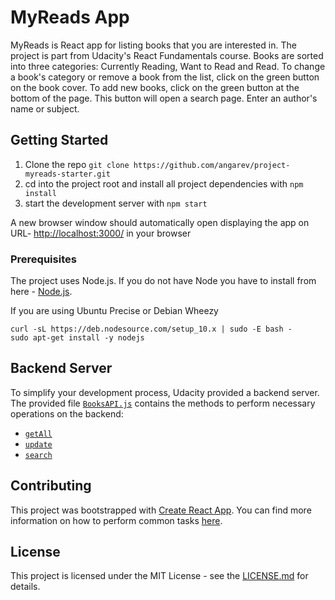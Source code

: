 # MyReads App

MyReads is React app for listing books that you are interested in. The project is part from Udacity's React Fundamentals course. Books are sorted into three categories: Currently Reading, Want to Read and Read. To change a book's category or remove a book from the list, click on the green button on the book cover. To add new books, click on the green button at the bottom of the page. This button will open a search page. Enter an author's name or subject.

## Getting Started


1. Clone the repo `git clone https://github.com/angarev/project-myreads-starter.git`
2. cd into the project root and install all project dependencies with `npm install`
3. start the development server with `npm start`

A new browser window should automatically open displaying the app on URL- [http://localhost:3000/](http://localhost:3000/) in your browser


### Prerequisites

The project uses Node.js.  If you do not have Node you have to install from here - [Node.js](https://nodejs.org/en/). 

If you are using Ubuntu Precise or Debian Wheezy

```
curl -sL https://deb.nodesource.com/setup_10.x | sudo -E bash -
sudo apt-get install -y nodejs
```

## Backend Server

To simplify your development process, Udacity provided a backend server. The provided file [`BooksAPI.js`](src/BooksAPI.js) contains the methods to perform necessary operations on the backend:

* [`getAll`](#getall)
* [`update`](#update)
* [`search`](#search)

## Contributing

This project was bootstrapped with [Create React App](https://github.com/facebookincubator/create-react-app). You can find more information on how to perform common tasks [here](https://github.com/facebookincubator/create-react-app/blob/master/packages/react-scripts/template/README.md).


## License

This project is licensed under the MIT License - see the [LICENSE.md](https://opensource.org/licenses/MIT) for details.

